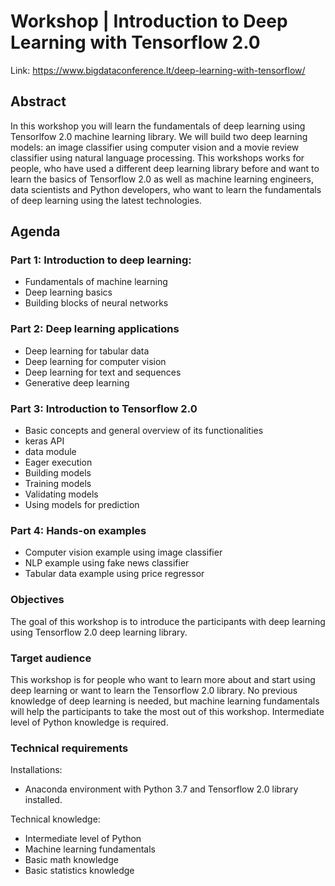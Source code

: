 # Workshop | Introduction to Deep Learning with Tensorflow 2.0

Link: https://www.bigdataconference.lt/deep-learning-with-tensorflow/

## Abstract

In this workshop you will learn the fundamentals of deep learning using Tensorlfow 2.0 machine learning library. We will build two deep learning models: an image classifier using computer vision and a movie review classifier using natural language processing. This workshops works for people, who have used a different deep learning library before and want to learn the basics of Tensorflow 2.0 as well as machine learning engineers, data scientists and Python developers, who want to learn the fundamentals of deep learning using the latest technologies.

## Agenda

### Part 1: Introduction to deep learning:

* Fundamentals of machine learning
* Deep learning basics
* Building blocks of neural networks

### Part 2: Deep learning applications

* Deep learning for tabular data
* Deep learning for computer vision
* Deep learning for text and sequences
* Generative deep learning

### Part 3: Introduction to Tensorflow 2.0

* Basic concepts and general overview of its functionalities
* keras API
* data module
* Eager execution
* Building models
* Training models
* Validating models
* Using models for prediction

### Part 4: Hands-on examples

* Computer vision example using image classifier
* NLP example using fake news classifier
* Tabular data example using price regressor

### Objectives

The goal of this workshop is to introduce the participants with deep learning using Tensorflow 2.0 deep learning library.

### Target audience

This workshop is for people who want to learn more about and start using deep learning or want to learn the Tensorflow 2.0 library. No previous knowledge of deep learning is needed, but machine learning fundamentals will help the participants to take the most out of this workshop. Intermediate level of Python knowledge is required.

### Technical requirements

Installations:

* Anaconda environment with Python 3.7 and Tensorflow 2.0 library installed.

Technical knowledge:

* Intermediate level of Python
* Machine learning fundamentals
* Basic math knowledge
* Basic statistics knowledge
